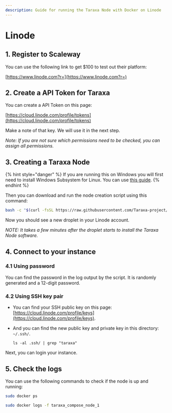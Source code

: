 ```yaml
---
description: Guide for running the Taraxa Node with Docker on Linode
---
```


# Linode

## 1. Register to Scaleway

You can use the following link to get $100 to test out their platform:

[https://www.linode.com?r=](https://www.linode.com?r=)

## 2. Create a API Token for Taraxa

You can create a API Token on this page:

[https://cloud.linode.com/profile/tokens](https://cloud.linode.com/profile/tokens)

Make a note of that key. We will use it in the next step.

_Note: If you are not sure which permissions need to be checked, you can assign all permissions._

## 3. Creating a Taraxa Node

{% hint style="danger" %}
If you are running this on Windows you will first need to install Windows Subsystem for Linux. You can use [this guide](https://docs.microsoft.com/en-us/windows/wsl/install-win10).
{% endhint %}

Then you can download and run the node creation script using this command:

```bash
bash -c "$(curl -fsSL https://raw.githubusercontent.com/Taraxa-project/taraxa-ops/master/scripts/one-click-Linode.sh)"
```

Now you should see a new droplet in your Linode account.

_NOTE: It takes a few minutes after the droplet starts to install the Taraxa Node software._

## 4. Connect to your instance

### 4.1 Using password

You can find the password in the log output by the script. It is randomly generated and a 12-digit password.

### 4.2 Using SSH key pair

* You can find your SSH public key on this page: [https://cloud.linode.com/profile/keys](https://cloud.linode.com/profile/keys).
* And you can find the new public key and private key in this directory: `~/.ssh/`.

  ```text
  ls -al .ssh/ | grep "taraxa"
  ```

Next, you can login your instance.

## 5. Check the logs

You can use the following commands to check if the node is up and running:

```bash
sudo docker ps

sudo docker logs -f taraxa_compose_node_1
```

